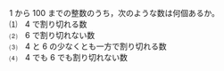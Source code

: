 $1$ から $100$ までの整数のうち，次のような数は何個あるか。<br>
⑴　$4$ で割り切れる数<br>
⑵　$6$ で割り切れない数<br>
⑶　$4$ と $6$ の少なくとも一方で割り切れる数<br>
⑷　$4$ でも $6$ でも割り切れない数
